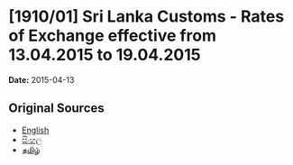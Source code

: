 # [1910/01] Sri Lanka Customs - Rates of Exchange effective from 13.04.2015 to 19.04.2015

**Date:** 2015-04-13

## Original Sources

- [English](https://documents.gov.lk/view/extra-gazettes/2015/4/1910-01_E.pdf)
- [සිංහල](https://documents.gov.lk/view/extra-gazettes/2015/4/1910-01_S.pdf)
- [தமிழ்](https://documents.gov.lk/view/extra-gazettes/2015/4/1910-01_T.pdf)
